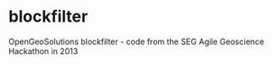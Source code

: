 blockfilter
===========

OpenGeoSolutions blockfilter - code from the SEG Agile Geoscience Hackathon in 2013
